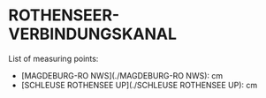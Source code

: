 # ROTHENSEER-VERBINDUNGSKANAL

List of measuring points:

* [MAGDEBURG-RO NWS](./MAGDEBURG-RO NWS): <Value topic="rivers/pegel-online/RVK/MAGDEBURG-RO-NWS/measurementValue"/> cm
* [SCHLEUSE ROTHENSEE UP](./SCHLEUSE ROTHENSEE UP): <Value topic="rivers/pegel-online/RVK/SCHLEUSE-ROTHENSEE-UP/measurementValue"/> cm

